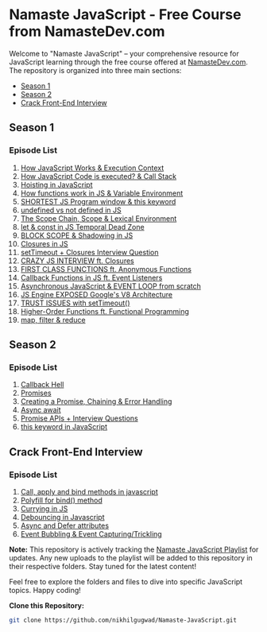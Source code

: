 # Namaste JavaScript - Free Course from NamasteDev.com

Welcome to "Namaste JavaScript" – your comprehensive resource for JavaScript learning through the free course offered at [NamasteDev.com](https://namastedev.com). The repository is organized into three main sections:

- [Season 1](#season-1)
- [Season 2](#season-2)
- [Crack Front-End Interview](#crack-front-end-interview)

## Season 1

### Episode List

1. [How JavaScript Works & Execution Context](Season%201/ep1.js)
2. [How JavaScript Code is executed? & Call Stack](Season%201/ep2.js)
3. [Hoisting in JavaScript](Season%201/ep3.js)
4. [How functions work in JS & Variable Environment](Season%201/ep4.js)
5. [SHORTEST JS Program window & this keyword](Season%201/ep5.js)
6. [undefined vs not defined in JS](Season%201/ep6.js)
7. [The Scope Chain, Scope & Lexical Environment](Season%201/ep7.js)
8. [let & const in JS Temporal Dead Zone](Season%201/ep8.js)
9. [BLOCK SCOPE & Shadowing in JS](Season%201/ep9.js)
10. [Closures in JS](Season%201/ep10.js)
11. [setTimeout + Closures Interview Question](Season%201/ep11.js)
12. [CRAZY JS INTERVIEW ft. Closures](Season%201/ep12.js)
13. [FIRST CLASS FUNCTIONS ft. Anonymous Functions](Season%201/ep13.js)
14. [Callback Functions in JS ft. Event Listeners](Season%201/ep14.js)
15. [Asynchronous JavaScript & EVENT LOOP from scratch](Season%201/ep15.js)
16. [JS Engine EXPOSED Google's V8 Architecture](Season%201/ep16.js)
17. [TRUST ISSUES with setTimeout()](Season%201/ep17.js)
18. [Higher-Order Functions ft. Functional Programming](Season%201/ep18.js)
19. [map, filter & reduce](Season%201/ep19.js)

## Season 2

### Episode List

1. [Callback Hell](Season%202/ep1.js)
2. [Promises](Season%202/ep2.js)
3. [Creating a Promise, Chaining & Error Handling](Season%202/ep3.js)
4. [Async await](Season%202/ep4.js)
5. [Promise APIs + Interview Questions](Season%202/ep5.js)
6. [this keyword in JavaScript](Season%202/ep6.js)

## Crack Front-End Interview

### Episode List

1. [Call, apply and bind methods in javascript](Crack%20Front-End%20Interview/ep1.js)
2. [Polyfill for bind() method](Crack%20Front-End%20Interview/ep2.js)
3. [Currying in JS](Crack%20Front-End%20Interview/ep3.js)
4. [Debouncing in Javascript](Crack%20Front-End%20Interview/ep4.js)
5. [Async and Defer attributes](Crack%20Front-End%20Interview/ep5.js)
6. [Event Bubbling & Event Capturing/Trickling](Crack%20Front-End%20Interview/ep6.js)

**Note:** This repository is actively tracking the [Namaste JavaScript Playlist](https://namastedev.com/learn/namaste-javascript) for updates. Any new uploads to the playlist will be added to this repository in their respective folders. Stay tuned for the latest content!

Feel free to explore the folders and files to dive into specific JavaScript topics. Happy coding!

**Clone this Repository:**
```bash
git clone https://github.com/nikhilgugwad/Namaste-JavaScript.git
